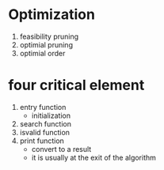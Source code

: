 # Optimization
1. feasibility pruning
2. optimial pruning
3. optimial order

# four critical element
1. entry function
    * initialization
2. search function
3. isvalid function
4. print function
    * convert to a result
    * it is usually at the exit of the algorithm